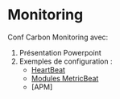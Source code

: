# Monitoring

Conf Carbon Monitoring avec:

1. Présentation Powerpoint
2. Exemples de configuration :
   - [HeartBeat](src/monitors.d/example-app.http.yml)
   - [Modules MetricBeat](src/modules.d)
   - [APM]
